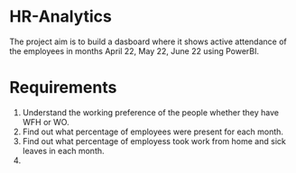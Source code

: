 # HR-Analytics
The project aim is to build a dasboard where it shows active attendance of the employees in months April 22, May 22, June 22 using PowerBI.

# Requirements
1. Understand the working preference of the people whether they have WFH or WO.
2. Find out what percentage of employees were present for each month.
3. Find out what percentage of employess took work from home and sick leaves in each month.
4. 
